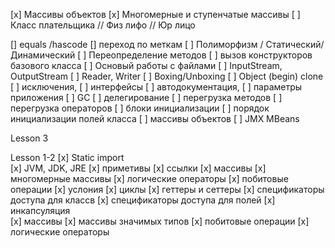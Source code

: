 [x] Массивы объектов 
[x] Многомерные и ступенчатые массивы
[ ] Класс плательщика // Физ лифо // Юр лицо

[] equals /hascode
[] переход по меткам
[ ] Полиморфизм / Статический/ Динамический 
[ ] Переопределение методов 
[ ] вызов конструкторов базового класса 
[ ] Основый работы с файлами 
[ ] InputStream, OutputStream
[ ] Reader, Writer
[ ] Boxing/Unboxing
[ ] Object (begin) clone
[ ] исключения, 
[ ] интерфейсы
[ ] автодокументация, 
[ ] параметры приложения
[ ] GC
[ ] делегирование 
[ ] перегрузка методов 
[ ] перегрузка операторов 
[ ] блоки инициализации
[ ] порядок инициализации полей класса 
[ ] массивы объектов
[ ] JMX MBeans

Lesson 3

Lesson 1-2
[x] Static import  
[x] JVM, JDK, JRE
[x] приметивы 
[x] ссылки
[x] массивы
[x] многомерные массивы
[x] логические операторы 
[x] побитовые операции 
[x] услония 
[x] циклы
[x] геттеры и сеттеры 
[x] спецификаторы доступа для классв 
[x] спецификаторы доступа для полей 
[x] инкапсуляция   
[x] массивы 
[x] массивы значимых типов
[x] побитовые операции
[x] логические операторы